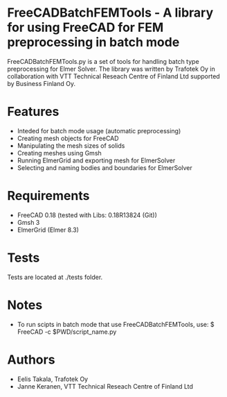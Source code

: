 # FreeCADBatchFEMTools - A library for using FreeCAD for FEM preprocessing in batch mode
FreeCADBatchFEMTools.py is a set of tools for handling batch type preprocessing for 
Elmer Solver. The library was written by Trafotek Oy in collaboration with VTT Technical 
Reseach Centre of Finland Ltd supported by Business Finland Oy.

# Features
- Inteded for batch mode usage (automatic preprocessing)
- Creating mesh objects for FreeCAD
- Manipulating the mesh sizes of solids
- Creating meshes using Gmsh
- Running ElmerGrid and exporting mesh for ElmerSolver
- Selecting and naming bodies and boundaries for ElmerSolver

# Requirements
- FreeCAD 0.18 (tested with Libs: 0.18R13824 (Git))
- Gmsh 3
- ElmerGrid (Elmer 8.3)

# Tests

Tests are located at ./tests folder.

# Notes
- To run scipts in batch mode that use FreeCADBatchFEMTools, use:
$ FreeCAD -c $PWD/script_name.py

# Authors
- Eelis Takala, Trafotek Oy
- Janne Keranen, VTT Technical Reseach Centre of Finland Ltd 

